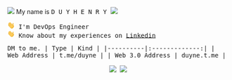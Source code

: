 <img src="https://github.githubassets.com/images/mona-whisper.gif" height="24"> My name is 
<kbd> D </kbd>
<kbd> U </kbd>
<kbd> Y </kbd>
<kbd>  </kbd>
<kbd> H </kbd>
<kbd> E </kbd>
<kbd> N </kbd>
<kbd> R </kbd>
<kbd> Y </kbd> <img src="https://github.githubassets.com/images/mona-whisper.gif" height="24">

<samp>
    
<img src="https://raw.githubusercontent.com/ABSphreak/ABSphreak/master/gifs/Hi.gif" width="17px"> I'm DevOps Engineer
<br/> 
<img src="https://raw.githubusercontent.com/ABSphreak/ABSphreak/master/gifs/Hi.gif" width="17px"> Know about my experiences on [Linkedin](https://www.linkedin.com/in/duyhenryer/)

DM to me.
| Type   |      Kind      |
|----------|:-------------:|
| Web Address |  t.me/duyne |
| Web 3.0 Address |    duyne.t.me   |
</samp>

<div align="center">
        <img src="https://komarev.com/ghpvc/?username=duyhenryer&&style=flat-square" align="center" />
        <a href="https://www.buymeacoffee.com/duyhenryer" target="_blank" style="display: inline-block;">
            <img src="https://img.shields.io/badge/Donate-Buy%20Me%20A%20Coffee-orange.svg?style=flat-square" align="center" />
        </a>
</div>  
